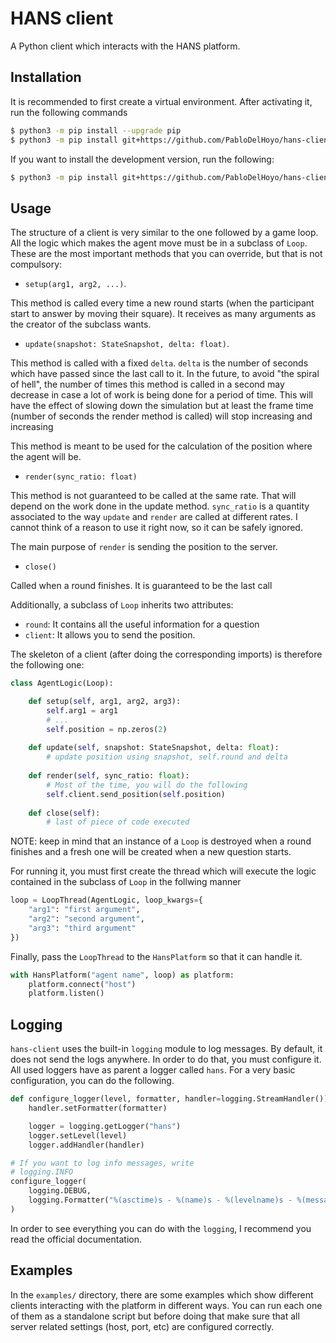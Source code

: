 # HANS client
A Python client which interacts with the HANS platform.

## Installation
It is recommended to first create a virtual environment. After activating
it, run the following commands
```bash
$ python3 -m pip install --upgrade pip
$ python3 -m pip install git+https://github.com/PabloDelHoyo/hans-client
```

If you want to install the development version, run the following:
```bash
$ python3 -m pip install git+https://github.com/PabloDelHoyo/hans-client@dev
```

## Usage
The structure of a client is very similar to the one followed by a game loop. All the logic which makes the agent move must be in a subclass of `Loop`. These are the most important methods that you can override, but that is not compulsory:
* `setup(arg1, arg2, ...)`. 

This method is called every time a new round starts (when the participant start to answer by moving their square). It receives as many arguments as the creator of the subclass wants.

* `update(snapshot: StateSnapshot, delta: float)`.

This method is called with a fixed `delta`. `delta` is the number of seconds which have passed since the last call to it. In the future, to avoid "the spiral of hell", the number of times this method is called in a second may decrease in case a lot of work is being done for a period of time. This will have the effect of slowing down the simulation but at least the frame time (number of seconds the render method is called) will stop increasing and increasing

This method is meant to be used for the calculation of the position where the agent will be.

* `render(sync_ratio: float)`

This method is not guaranteed to be called at the same rate. That will depend on the work done in the update method. `sync_ratio` is a quantity associated to the way `update` and `render` are called at different rates. I cannot think of a reason to use it right now, so it can be safely ignored.

The main purpose of `render` is sending the position to the server.

* `close()`

Called when a round finishes. It is guaranteed to be the last call

Additionally, a subclass of `Loop` inherits two attributes:
* `round`: It contains all the useful information for a question
* `client`: It allows you to send the position.

The skeleton of a client (after doing the corresponding imports) is therefore the following one:
```python
class AgentLogic(Loop):

    def setup(self, arg1, arg2, arg3):
        self.arg1 = arg1
        # ...
        self.position = np.zeros(2)
    
    def update(self, snapshot: StateSnapshot, delta: float):
        # update position using snapshot, self.round and delta
    
    def render(self, sync_ratio: float):
        # Most of the time, you will do the following
        self.client.send_position(self.position)
    
    def close(self):
        # last of piece of code executed 
```

NOTE: keep in mind that an instance of a `Loop` is destroyed when a round finishes and a fresh one will be created when a new question starts.

For running it, you must first create the thread which will execute the logic contained in the subclass of `Loop` in the follwing manner

```python
loop = LoopThread(AgentLogic, loop_kwargs={
    "arg1": "first argument",
    "arg2": "second argument",
    "arg3": "third argument"
})
```

Finally, pass the `LoopThread` to the `HansPlatform` so that it can handle it.

```python
with HansPlatform("agent name", loop) as platform:
    platform.connect("host")
    platform.listen()
```

## Logging
`hans-client` uses the built-in `logging` module to log messages. By default, it does not send the logs anywhere. In order to do that, you must configure it. All used loggers have as parent a logger called `hans`. For a very basic configuration, you can do the following.
```python
def configure_logger(level, formatter, handler=logging.StreamHandler()):
    handler.setFormatter(formatter)

    logger = logging.getLogger("hans")
    logger.setLevel(level)
    logger.addHandler(handler)

# If you want to log info messages, write
# logging.INFO
configure_logger(
    logging.DEBUG,
    logging.Formatter("%(asctime)s - %(name)s - %(levelname)s - %(message)s")
)
```
In order to see everything you can do with the `logging`, I recommend you read the official documentation.

## Examples
In the `examples/` directory, there are some examples which show different clients interacting with the platform in different ways. You can run each one of them as a standalone script but before doing that make sure that all server related settings (host, port, etc) are configured correctly.